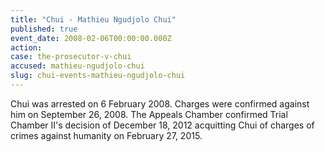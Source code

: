 ```yaml
---
title: "Chui - Mathieu Ngudjolo Chui"
published: true
event_date: 2008-02-06T00:00:00.000Z
action:
case: the-prosecutor-v-chui
accused: mathieu-ngudjolo-chui
slug: chui-events-mathieu-ngudjolo-chui
---
```


Chui was arrested on 6 February 2008. Charges were confirmed against him on September 26, 2008. The Appeals Chamber confirmed Trial Chamber II's decision of December 18, 2012 acquitting Chui of charges of crimes against humanity on February 27, 2015.
